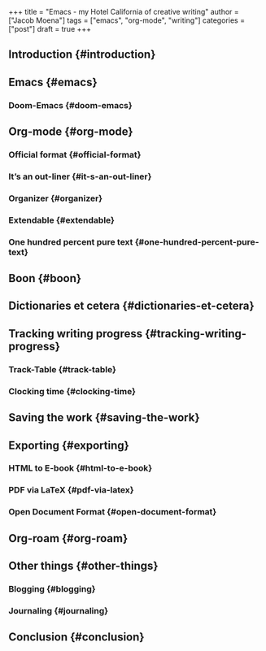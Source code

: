 +++
title = "Emacs - my Hotel California of creative writing"
author = ["Jacob Moena"]
tags = ["emacs", "org-mode", "writing"]
categories = ["post"]
draft = true
+++

## Introduction {#introduction}


## Emacs {#emacs}


### Doom-Emacs {#doom-emacs}


## Org-mode {#org-mode}


### Official format {#official-format}


### It’s an out-liner {#it-s-an-out-liner}


### Organizer {#organizer}


### Extendable {#extendable}


### One hundred percent pure text {#one-hundred-percent-pure-text}


## Boon {#boon}


## Dictionaries et cetera {#dictionaries-et-cetera}


## Tracking writing progress {#tracking-writing-progress}


### Track-Table {#track-table}


### Clocking time {#clocking-time}


## Saving the work {#saving-the-work}


## Exporting {#exporting}


### HTML to E-book {#html-to-e-book}


### PDF via LaTeX {#pdf-via-latex}


### Open Document Format {#open-document-format}


## Org-roam {#org-roam}


## Other things {#other-things}


### Blogging {#blogging}


### Journaling {#journaling}


## Conclusion {#conclusion}

